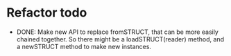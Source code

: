# Refactor todo

 - DONE: Make new API to replace fromSTRUCT, that can be more easily chained together.
   So there might be a loadSTRUCT(reader) method, and a newSTRUCT method to make
   new instances.
   